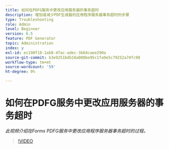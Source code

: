 ```yaml
---
title: 如何在PDFG服务中更改应用服务器的事务超时
description: 增加或减少PDF生成器的应用程序服务器事务超时的步骤
type: Troubleshooting
role: Admin
level: Beginner
version: 6.5
feature: PDF Generator
topic: Administration
index: y
exl-id: ec190f18-1ab8-4fac-adec-3b64caee290a
source-git-commit: b3e9251bdb18a008be95c1fa9e5c79252a74fc98
workflow-type: tm+mt
source-wordcount: '59'
ht-degree: 0%

---
```


# 如何在PDFG服务中更改应用服务器的事务超时

*此视频介绍在Forms PDFG服务中更改应用程序服务器事务超时的过程。*

>[!VIDEO](https://video.tv.adobe.com/v/335555?quality=12&learn=on)
